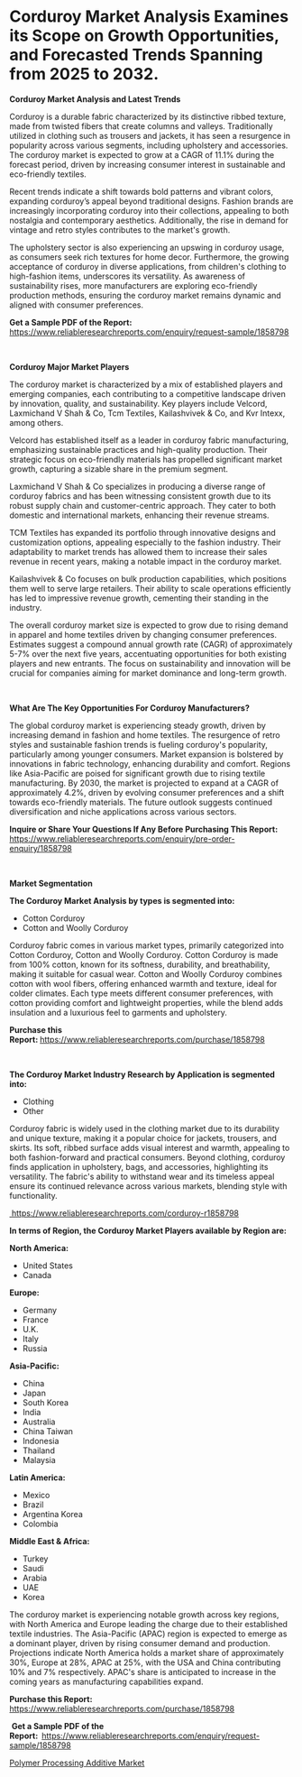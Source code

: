 <p><h1>Corduroy Market Analysis Examines its Scope on Growth Opportunities, and Forecasted Trends Spanning from 2025 to 2032.</h1></p><p><strong>Corduroy Market Analysis and Latest Trends</strong></p>
<p><p>Corduroy is a durable fabric characterized by its distinctive ribbed texture, made from twisted fibers that create columns and valleys. Traditionally utilized in clothing such as trousers and jackets, it has seen a resurgence in popularity across various segments, including upholstery and accessories. The corduroy market is expected to grow at a CAGR of 11.1% during the forecast period, driven by increasing consumer interest in sustainable and eco-friendly textiles. </p><p>Recent trends indicate a shift towards bold patterns and vibrant colors, expanding corduroy’s appeal beyond traditional designs. Fashion brands are increasingly incorporating corduroy into their collections, appealing to both nostalgia and contemporary aesthetics. Additionally, the rise in demand for vintage and retro styles contributes to the market's growth. </p><p>The upholstery sector is also experiencing an upswing in corduroy usage, as consumers seek rich textures for home decor. Furthermore, the growing acceptance of corduroy in diverse applications, from children's clothing to high-fashion items, underscores its versatility. As awareness of sustainability rises, more manufacturers are exploring eco-friendly production methods, ensuring the corduroy market remains dynamic and aligned with consumer preferences.</p></p>
<p><strong>Get a Sample PDF of the Report:&nbsp;</strong> <a href="https://www.reliableresearchreports.com/enquiry/request-sample/1858798?utm_campaign=3573&utm_medium=2&utm_source=Github&utm_content=ia&utm_term=01042025&utm_id=corduroy">https://www.reliableresearchreports.com/enquiry/request-sample/1858798</a></p>
<p>&nbsp;</p>
<p><strong>Corduroy Major Market Players</strong></p>
<p><p>The corduroy market is characterized by a mix of established players and emerging companies, each contributing to a competitive landscape driven by innovation, quality, and sustainability. Key players include Velcord, Laxmichand V Shah & Co, Tcm Textiles, Kailashvivek & Co, and Kvr Intexx, among others.</p><p>Velcord has established itself as a leader in corduroy fabric manufacturing, emphasizing sustainable practices and high-quality production. Their strategic focus on eco-friendly materials has propelled significant market growth, capturing a sizable share in the premium segment. </p><p>Laxmichand V Shah & Co specializes in producing a diverse range of corduroy fabrics and has been witnessing consistent growth due to its robust supply chain and customer-centric approach. They cater to both domestic and international markets, enhancing their revenue streams. </p><p>TCM Textiles has expanded its portfolio through innovative designs and customization options, appealing especially to the fashion industry. Their adaptability to market trends has allowed them to increase their sales revenue in recent years, making a notable impact in the corduroy market.</p><p>Kailashvivek & Co focuses on bulk production capabilities, which positions them well to serve large retailers. Their ability to scale operations efficiently has led to impressive revenue growth, cementing their standing in the industry.</p><p>The overall corduroy market size is expected to grow due to rising demand in apparel and home textiles driven by changing consumer preferences. Estimates suggest a compound annual growth rate (CAGR) of approximately 5-7% over the next five years, accentuating opportunities for both existing players and new entrants. The focus on sustainability and innovation will be crucial for companies aiming for market dominance and long-term growth.</p></p>
<p>&nbsp;</p>
<p><strong>What Are The Key Opportunities For Corduroy Manufacturers?</strong></p>
<p><p>The global corduroy market is experiencing steady growth, driven by increasing demand in fashion and home textiles. The resurgence of retro styles and sustainable fashion trends is fueling corduroy's popularity, particularly among younger consumers. Market expansion is bolstered by innovations in fabric technology, enhancing durability and comfort. Regions like Asia-Pacific are poised for significant growth due to rising textile manufacturing. By 2030, the market is projected to expand at a CAGR of approximately 4.2%, driven by evolving consumer preferences and a shift towards eco-friendly materials. The future outlook suggests continued diversification and niche applications across various sectors.</p></p>
<p><strong>Inquire or Share Your Questions If Any Before Purchasing This Report:</strong> <a href="https://www.reliableresearchreports.com/enquiry/pre-order-enquiry/1858798?utm_campaign=3573&utm_medium=2&utm_source=Github&utm_content=ia&utm_term=01042025&utm_id=corduroy">https://www.reliableresearchreports.com/enquiry/pre-order-enquiry/1858798</a></p>
<p>&nbsp;</p>
<p><strong>Market Segmentation</strong></p>
<p><strong>The Corduroy Market Analysis by types is segmented into:</strong></p>
<p><ul><li>Cotton Corduroy</li><li>Cotton and Woolly Corduroy</li></ul></p>
<p><p>Corduroy fabric comes in various market types, primarily categorized into Cotton Corduroy, Cotton and Woolly Corduroy. Cotton Corduroy is made from 100% cotton, known for its softness, durability, and breathability, making it suitable for casual wear. Cotton and Woolly Corduroy combines cotton with wool fibers, offering enhanced warmth and texture, ideal for colder climates. Each type meets different consumer preferences, with cotton providing comfort and lightweight properties, while the blend adds insulation and a luxurious feel to garments and upholstery.</p></p>
<p><strong>Purchase this Report:&nbsp;</strong><a href="https://www.reliableresearchreports.com/purchase/1858798?utm_campaign=3573&utm_medium=2&utm_source=Github&utm_content=ia&utm_term=01042025&utm_id=corduroy">https://www.reliableresearchreports.com/purchase/1858798</a></p>
<p>&nbsp;</p>
<p><strong>The Corduroy Market Industry Research by Application is segmented into:</strong></p>
<p><ul><li>Clothing</li><li>Other</li></ul></p>
<p><p>Corduroy fabric is widely used in the clothing market due to its durability and unique texture, making it a popular choice for jackets, trousers, and skirts. Its soft, ribbed surface adds visual interest and warmth, appealing to both fashion-forward and practical consumers. Beyond clothing, corduroy finds application in upholstery, bags, and accessories, highlighting its versatility. The fabric's ability to withstand wear and its timeless appeal ensure its continued relevance across various markets, blending style with functionality.</p></p>
<p><a href="https://www.reliableresearchreports.com/corduroy-r1858798?utm_campaign=3573&utm_medium=2&utm_source=Github&utm_content=ia&utm_term=01042025&utm_id=corduroy">&nbsp;https://www.reliableresearchreports.com/corduroy-r1858798</a></p>
<p><strong>In terms of Region, the Corduroy Market Players available by Region are:</strong></p>
<p>
    <p> <strong> North America: </strong>
        <ul>
            <li>United States</li>
            <li>Canada</li>
        </ul>
        </p> 
    <p> <strong> Europe: </strong>
        <ul>
            <li>Germany</li>
            <li>France</li>
            <li>U.K.</li>
            <li>Italy</li>
            <li>Russia</li>
        </ul>
        </p> 
    <p> <strong> Asia-Pacific: </strong>
        <ul>
            <li>China</li>
            <li>Japan</li>
            <li>South Korea</li>
            <li>India</li>
            <li>Australia</li>
            <li>China Taiwan</li>
            <li>Indonesia</li>
            <li>Thailand</li>
            <li>Malaysia</li>
        </ul>
        </p> 
    <p> <strong> Latin America: </strong>
        <ul>
            <li>Mexico</li>
            <li>Brazil</li>
            <li>Argentina Korea</li>
            <li>Colombia</li>
        </ul>
        </p> 
    <p> <strong> Middle East & Africa: </strong>
        <ul>
            <li>Turkey</li>
            <li>Saudi</li>
            <li>Arabia</li>
            <li>UAE</li>
            <li>Korea</li>
        </ul>
    </p>
    </p>
<p><p>The corduroy market is experiencing notable growth across key regions, with North America and Europe leading the charge due to their established textile industries. The Asia-Pacific (APAC) region is expected to emerge as a dominant player, driven by rising consumer demand and production. Projections indicate North America holds a market share of approximately 30%, Europe at 28%, APAC at 25%, with the USA and China contributing 10% and 7% respectively. APAC's share is anticipated to increase in the coming years as manufacturing capabilities expand.</p></p>
<p><strong>Purchase this Report: </strong><a href="https://www.reliableresearchreports.com/purchase/1858798?utm_campaign=3573&utm_medium=2&utm_source=Github&utm_content=ia&utm_term=01042025&utm_id=corduroy">https://www.reliableresearchreports.com/purchase/1858798</a></p>
<p>&nbsp;<strong>Get a Sample PDF of the Report:&nbsp;&nbsp;</strong><a href="https://www.reliableresearchreports.com/enquiry/request-sample/1858798?utm_campaign=3573&utm_medium=2&utm_source=Github&utm_content=ia&utm_term=01042025&utm_id=corduroy">https://www.reliableresearchreports.com/enquiry/request-sample/1858798</a></p>
<p><strong></strong></p>
<p><p><a href="https://github.com/tafuaraasswn/Market-Research-Report-List-1/blob/main/polymer-processing-additive-market.md?utm_campaign=3573&utm_medium=2&utm_source=Github&utm_content=ia&utm_term=01042025&utm_id=corduroy">Polymer Processing Additive Market</a></p></p>
